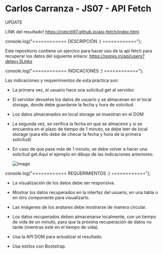 # Carlos Carranza - JS07 - API Fetch

UPDATE

LINK del resultado!
https://cielciti97.github.io/api-fetch/index.html

console.log("============ DESCRIPCIÓN :) ============");

Este repositorio contiene un ejercico para hacer uso de la api fetch para recuperar los datos del siguiente enlace: https://reqres.in/api/users?delay=3Links


console.log("============ INDICACIONES :) ============");

Las indicaciones y requerimientos de esta práctica son: 

- La primera vez, el usuario hace una solicitud get al servidor.

- El servidor devuelve los datos de usuario y se almacenan en el local storage, donde debe guardarse la fecha y hora de solicitud.

- Los datos almacenados en local storage se muestran en el DOM

- La segunda vez, se verifica la fecha en que se almacenó y si se encuentra en el plazo de tiempo de 1 minuto, se debe leer de local storage (para ello debe de checar la fecha y hora de la primera solicitud)

- En caso de que pase más de 1 minuto, se debe volver a hacer una solicitud get.Aquí el ejemplo en dibujo de las indicaciones anteriores:

   ![image](https://github.com/Cielciti97/api-fetch/assets/149416541/e66c6d22-c09e-4e20-9588-5f7ce81cf51b)


  
console.log("============ REQUERIMIENTOS :) ============");

- La visualización de los datos debe ser responsiva.

- Mostrar los datos recuperados en la interfaz del usuario, en una tabla o en otro componente para visualizarlo.

- Las imágenes de los avatares debe mostrarse de manera circular. 

- Los datos recuperados deben almacenarse localmente, con un tiempo de vida de un minuto, para que la próxima recuperación de datos no tarde (mientras esté en el tiempo de vida).

- Usa la API DOM para actualizar el resultado. 

- Usa estilos con Bootstrap.

  









